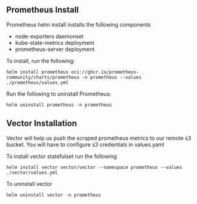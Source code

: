 ## Prometheus Install
Prometheus helm install installs the following components
- node-exporters daemonset
- kube-state-metrics deployment
- prometheus-server deployment

To install, run the following:
```
helm install prometheus oci://ghcr.io/prometheus-community/charts/prometheus -n prometheus --values ./prometheus/values.yml
```

Run the following to uninstall Prometheus:
```
helm uninstall prometheus -n prometheus
```

## Vector Installation
Vector will help us push the scraped prometheus metrics to our remote s3 bucket. You will have to configure s3 credentials in values.yaml

To install vector statefulset run the following
```
helm install vector vector/vector --namespace prometheus --values ./vector/values.yml
```
To uninstall vector
```
helm uninstall vector -n prometheus 
```
